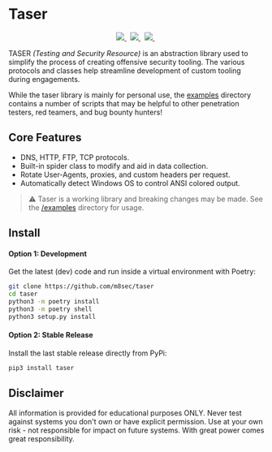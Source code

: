 # Taser
<p align="center">
    <a href="https://www.twitter.com/m8sec">
        <img src="https://img.shields.io/badge/Twitter-@m8sec-blue?style=plastic&logo=twitter"/>
    </a>&nbsp;
    <a href="/LICENSE">
        <img src="https://img.shields.io/badge/License-BSD_3--Clause-green?style=plastic&logo=github"/>
    </a>&nbsp;
    <a href="https://github.com/sponsors/m8sec">
        <img src="https://img.shields.io/badge/Sponsor-GitHub-red?style=plastic&logo=github"/>
    </a>&nbsp;
 </p>


TASER *(Testing and Security Resource)* is an abstraction library used to simplify the process of creating offensive security tooling. The various protocols and classes help streamline development of custom tooling during engagements.

While the taser library is mainly for personal use, the [examples](/examples) directory contains a number of scripts that may be helpful to other penetration testers, red teamers, and bug bounty hunters!


## Core Features
* DNS, HTTP, FTP, TCP protocols.
* Built-in spider class to modify and aid in data collection.
* Rotate User-Agents, proxies, and custom headers per request.
* Automatically detect Windows OS to control ANSI colored output.

> :warning: Taser is a working library and breaking changes may be made. See the [/examples](/examples) directory for usage.


## Install
#### Option 1: Development
Get the latest (dev) code and run inside a virtual environment with Poetry:
```bash
git clone https://github.com/m8sec/taser
cd taser
python3 -m poetry install
python3 -m poetry shell
python3 setup.py install
```

#### Option 2: Stable Release
Install the last stable release directly from PyPi:
```bash
pip3 install taser
```


## Disclaimer
All information is provided for educational purposes ONLY. Never test against systems you don't own or have explicit permission. Use at your own risk - not responsible for impact on future systems. With great power comes great responsibility.
